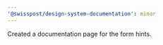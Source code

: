 ```yaml
---
'@swisspost/design-system-documentation': minor
---
```


Created a documentation page for the form hints.

